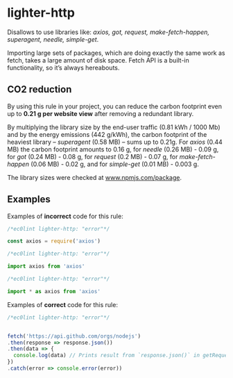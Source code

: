 # lighter-http 

Disallows to use libraries like: *axios, got, request, make-fetch-happen, superagent, needle, simple-get*. 

Importing large sets of packages, which are doing exactly the same work as fetch, takes a large amount of disk space. Fetch API is a built-in functionality, so it’s always hereabouts. 

## CO2 reduction 

By using this rule in your project, you can reduce the carbon footprint even up to **0.21 g per website view** after removing a redundant library.  

By multiplying the library size by the end-user traffic (0.81 kWh / 1000 Mb) and by the energy emissions (442 g/kWh), the carbon footprint of the heaviest library – *superagent* (0.58 MB) – sums up to 0.21g. For *axios* (0.44 MB) the carbon footprint amounts to 0.16 g, for *needle* (0.26 MB) - 0.09 g, for *got* (0.24 MB) - 0.08 g, for *request* (0.2 MB) - 0.07 g, for *make-fetch-happen* (0.06 MB) - 0.02 g, and for *simple-get* (0.01 MB) - 0.003 g.  

The library sizes were checked at www.npmjs.com/package. 

## Examples 

Examples of **incorrect** code for this rule: 

```js
/*ec0lint lighter-http: "error"*/

const axios = require('axios')
```

```js
/*ec0lint lighter-http: "error"*/

import axios from 'axios'
```

```js
/*ec0lint lighter-http: "error"*/

import * as axios from 'axios'
```

Examples of **correct** code for this rule:

```js
/*ec0lint lighter-http: "error"*/


fetch('https://api.github.com/orgs/nodejs')
.then(response => response.json())
.then(data => {
  console.log(data) // Prints result from `response.json()` in getRequest
})
.catch(error => console.error(error))
```
